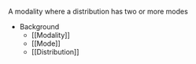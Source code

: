 A modality where a distribution has two or more modes

- Background
	- [[Modality]]
	- [[Mode]]
	- [[Distribution]]